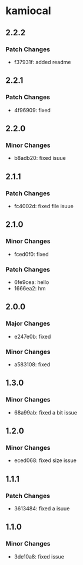 # kamiocal

## 2.2.2

### Patch Changes

- f37931f: added readme

## 2.2.1

### Patch Changes

- 4f96909: fixed

## 2.2.0

### Minor Changes

- b8adb20: fixed isuue

## 2.1.1

### Patch Changes

- fc4002d: fixed file isuue

## 2.1.0

### Minor Changes

- fced0f0: fixed

### Patch Changes

- 6fe9cea: hello
- 1666ea2: hm

## 2.0.0

### Major Changes

- e247e0b: fixed

### Minor Changes

- a583108: fixed

## 1.3.0

### Minor Changes

- 68a99ab: fixed a bit issue

## 1.2.0

### Minor Changes

- eced068: fixed size issue

## 1.1.1

### Patch Changes

- 3613484: fixed a isuue

## 1.1.0

### Minor Changes

- 3de10a8: fixed issue
